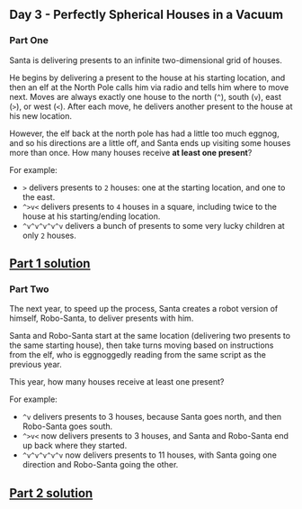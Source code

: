 ## Day 3 - Perfectly Spherical Houses in a Vacuum

### Part One

Santa is delivering presents to an infinite two-dimensional grid of houses.

He begins by delivering a present to the house at his starting location, and then an elf at
the North Pole calls him via radio and tells him where to move next. Moves are always exactly
one house to the north (`^`), south (`v`), east (`>`), or west (`<`). After each move, he delivers
another present to the house at his new location.

However, the elf back at the north pole has had a little too much eggnog, and so his directions
are a little off, and Santa ends up visiting some houses more than once. How many houses receive
**at least one present**?

For example:

 * `>` delivers presents to `2` houses: one at the starting location, and one to the east.
 * `^>v<` delivers presents to `4` houses in a square, including twice to the house at his
    starting/ending location.
 * `^v^v^v^v^v` delivers a bunch of presents to some very lucky children at only `2` houses.

[Part 1 solution][1]
--------------------

### Part Two

The next year, to speed up the process, Santa creates a robot version of himself, Robo-Santa,
to deliver presents with him.

Santa and Robo-Santa start at the same location (delivering two presents to the same
starting house), then take turns moving based on instructions from the elf, who is eggnoggedly
reading from the same script as the previous year.

This year, how many houses receive at least one present?

For example:

 * `^v` delivers presents to 3 houses, because Santa goes north, and then Robo-Santa goes south.
 * `^>v<` now delivers presents to 3 houses, and Santa and Robo-Santa end up
    back where they started.
 * `^v^v^v^v^v` now delivers presents to 11 houses, with Santa going one direction and Robo-Santa
    going the other.

[Part 2 solution][2]
--------------------


[1]: part_1.py
[2]: part_2.py
